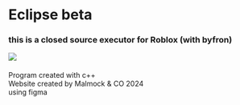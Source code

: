 <h1>Eclipse beta</h1>
<h3>this is a closed source executor for Roblox (with byfron)</h3>
<img src="[images/skins/_glory_1.png](https://github.com/eclipsec/eclipsec.github.io/blob/main/_glory_1.png?raw=true)"/>
<h9><br><br> Program created with c++<br>Website created by Malmock & CO 2024<br>using figma</h9>
